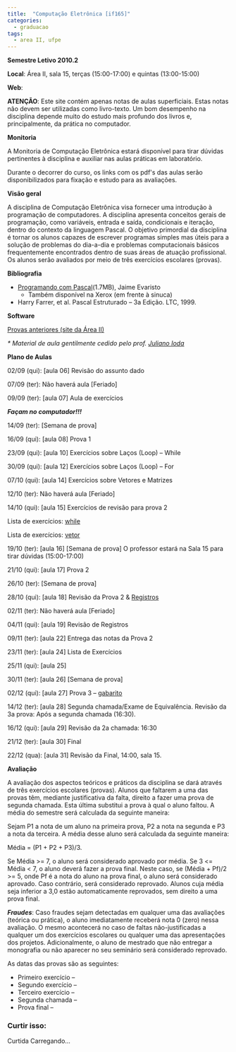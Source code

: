 ```yaml
---
title:  "Computação Eletrônica [if165]"
categories: 
  - graduacao
tags:
  - area II, ufpe
---
```


**Semestre Letivo 2010.2**

**Local**: Área II, sala 15, terças (15:00-17:00) e quintas (13:00-15:00)

**Web**:

**ATENÇÃO**: Este site contém apenas notas de aulas superficiais. Estas notas não devem ser utilizadas como livro-texto. Um bom desempenho na disciplina depende muito do estudo mais profundo dos livros e, principalmente, da prática no computador.

**Monitoria**

A Monitoria de Computação Eletrônica estará disponível para tirar dúvidas pertinentes à disciplina e auxiliar nas aulas práticas em laboratório.

Durante o decorrer do curso, os links com os pdf's das aulas serão disponibilizados para fixação e estudo para as  avaliações.

**Visão geral**

A disciplina de Computação Eletrônica visa fornecer uma introdução à programação de computadores. A disciplina apresenta conceitos gerais de programação, como variáveis, entrada e saída, condicionais e iteração, dentro do contexto da linguagem Pascal. O objetivo primordial da disciplina é tornar os alunos capazes de escrever programas simples mas úteis para a solução de problemas do dia-a-dia e problemas computacionais básicos frequentemente encontrados dentro de suas áreas de atuação profissional. Os alunos serão avaliados por meio de três exercícios escolares (provas).

**Bibliografia**

* [Programando com Pascal][1](1.7MB), Jaime Evaristo
    * Também disponível na Xerox (em frente à sinuca)
* Harry Farrer, et al. Pascal Estruturado – 3a Edição. LTC, 1999.

**Software**

[Provas anteriores (site da Área II)][2]

_* Material de aula gentilmente cedido pelo prof. [Juliano Ioda][3]_

**Plano de Aulas**

02/09 (qui): [aula 06] Revisão do assunto dado

07/09 (ter): Não haverá aula [Feriado]

09/09 (ter): [aula 07] Aula de exercícios

**_Façam no computador!!!_**

14/09 (ter): [Semana de prova]

16/09 (qui): [aula 08] Prova 1

23/09 (qui): [aula 10] Exercícios sobre Laços (Loop) – While

30/09 (qui): [aula 12] Exercícios sobre Laços (Loop) – For

07/10 (qui): [aula 14] Exercícios sobre Vetores e Matrizes

12/10 (ter): Não haverá aula [Feriado]

14/10 (qui): [aula 15]  Exercícios de revisão para prova 2

Lista de exercícios: [while][4]

Lista de exercícios: [vetor][5]

19/10 (ter): [aula 16] [Semana de prova] O professor estará na Sala 15 para tirar dúvidas (15:00-17:00)

21/10 (qui): [aula 17] Prova 2

26/10 (ter): [Semana de prova]

28/10 (qui): [aula 18] Revisão da Prova 2 & [Registros][6]

02/11 (ter): Não haverá aula [Feriado]

04/11 (qui): [aula 19] Revisão de Registros

09/11 (ter): [aula 22] Entrega das notas da Prova 2

23/11 (ter): [aula 24] Lista de Exercícios

25/11 (qui): [aula 25]

30/11 (ter): [aula 26] [Semana de prova]

02/12 (qui): [aula 27] Prova 3 – [gabarito][7]

14/12 (ter): [aula 28] Segunda chamada/Exame de Equivalência. Revisão da 3a prova: Após a segunda chamada (16:30).

16/12 (qui): [aula 29] Revisão da 2a chamada: 16:30

21/12 (ter): [aula 30] Final

22/12 (qua): [aula 31] Revisão da Final, 14:00, sala 15.

**Avaliação**

A avaliação dos aspectos teóricos e práticos da disciplina se dará através de três exercícios escolares (provas). Alunos que faltarem a uma das provas têm, mediante justificativa da falta, direito a fazer uma prova de segunda chamada. Esta última substitui a prova à qual o aluno faltou. A média do semestre será calculada da seguinte maneira:

Sejam P1 a nota de um aluno na primeira prova, P2 a nota na segunda e P3 a nota da terceira. A média desse aluno será calculada da seguinte maneira:

Média = (P1 + P2 + P3)/3.

Se Média >= 7, o aluno será considerado aprovado por média. Se 3 <= Média < 7, o aluno deverá fazer a prova final. Neste caso, se (Média + Pf)/2 >= 5, onde Pf é a nota do aluno na prova final, o aluno será considerado aprovado. Caso contrário, será considerado reprovado. Alunos cuja média seja inferior a 3,0 estão automaticamente reprovados, sem direito a uma prova final.

**_Fraudes_**: Caso fraudes sejam detectadas em qualquer uma das avaliações (teórica ou prática), o aluno imediatamente receberá nota 0 (zero) nessa avaliação. O mesmo acontecerá no caso de faltas não-justificadas a qualquer um dos exercícios escolares ou qualquer uma das apresentações dos projetos. Adicionalmente, o aluno de mestrado que não entregar a monografia ou não aparecer no seu seminário será considerado reprovado.

As datas das provas são as seguintes:

* Primeiro exercício –
* Segundo exercício –
* Terceiro exercício –
* Segunda chamada –
* Prova final –

### Curtir isso:

Curtida Carregando...

[1]: http://cl.ly/2s5K "Programando com Pascal"
[2]: http://www.areaii.ufpe.br/%7Eif165/provas.htm
[3]: http://www.cin.ufpe.br/~jmi/pascal/ "Prof. Julinano Ioda"
[4]: https://viniciusgarcia.files.wordpress.com/2010/08/lab_while.doc "aula 015 - while"
[5]: https://viniciusgarcia.files.wordpress.com/2010/08/lab_vetor.doc "aula 015 - vetor"
[6]: https://viniciusgarcia.files.wordpress.com/2010/08/computacaoeletronica_registros_20090513.pdf "aula 018 - Registros"
[7]: https://viniciusgarcia.files.wordpress.com/2010/08/ufpe-sem-2010-2-ex-esc-3-de-3-gabarito.doc "aula027 - UFPE - Sem. 2010.2 - Exerc. escolar 3 de 3 - gabarito "
